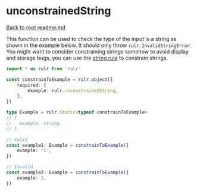 # unconstrainedString

[Back to root readme.md](../../../readme.md)

This function can be used to check the type of the input is a string as shown in the example below. It should only throw `rulr.InvalidStringError`. You might want to consider constraining strings somehow to avoid display and storage bugs, you can use the [string rule](../../constrainedValues/string/readme.md) to constrain strings.

```ts
import * as rulr from 'rulr'

const constrainToExample = rulr.object({
	required: {
		example: rulr.unconstrainedString,
	},
})

type Example = rulr.Static<typeof constrainToExample>
// {
//   example: string
// }

// Valid
const example1: Example = constrainToExample({
	example: '1',
})

// Invalid
const example2: Example = constrainToExample({
	example: 1,
})
```
